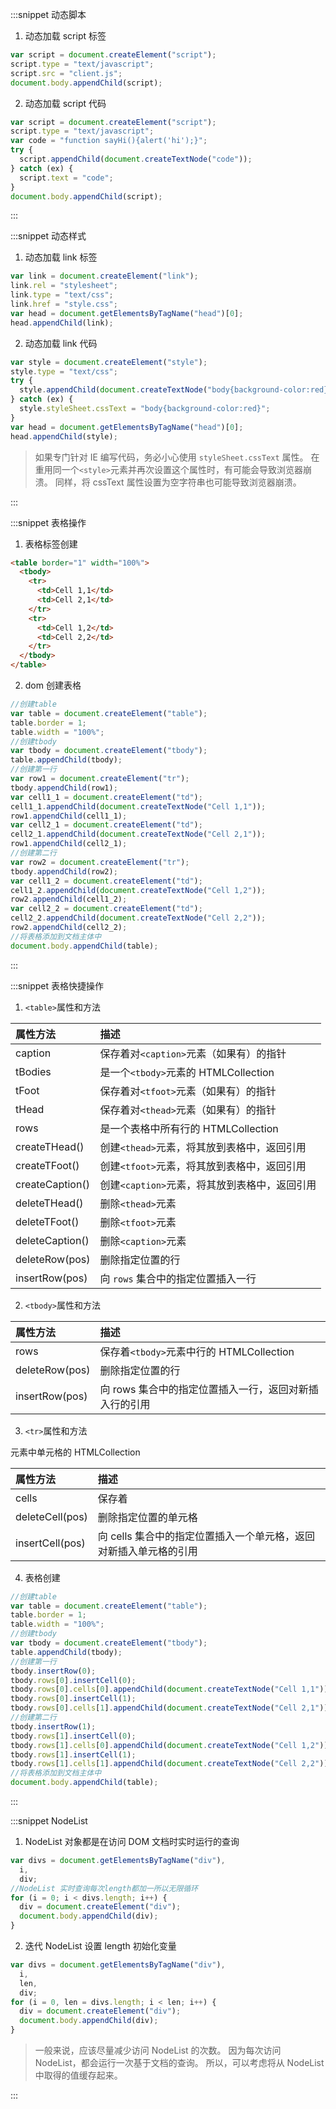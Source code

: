 :::snippet 动态脚本

1. 动态加载 script 标签

```javascript
var script = document.createElement("script");
script.type = "text/javascript";
script.src = "client.js";
document.body.appendChild(script);
```

2. 动态加载 script 代码

```javascript
var script = document.createElement("script");
script.type = "text/javascript";
var code = "function sayHi(){alert('hi');}";
try {
  script.appendChild(document.createTextNode("code"));
} catch (ex) {
  script.text = "code";
}
document.body.appendChild(script);
```

:::

:::snippet 动态样式

1. 动态加载 link 标签

```javascript
var link = document.createElement("link");
link.rel = "stylesheet";
link.type = "text/css";
link.href = "style.css";
var head = document.getElementsByTagName("head")[0];
head.appendChild(link);
```

2.  动态加载 link 代码

```javascript
var style = document.createElement("style");
style.type = "text/css";
try {
  style.appendChild(document.createTextNode("body{background-color:red}"));
} catch (ex) {
  style.styleSheet.cssText = "body{background-color:red}";
}
var head = document.getElementsByTagName("head")[0];
head.appendChild(style);
```

> 如果专门针对 IE 编写代码，务必小心使用 `styleSheet.cssText` 属性。
> 在重用同一个`<style>`元素并再次设置这个属性时，有可能会导致浏览器崩溃。
> 同样，将 cssText 属性设置为空字符串也可能导致浏览器崩溃。

:::

:::snippet 表格操作

1. 表格标签创建

```html
<table border="1" width="100%">
  <tbody>
    <tr>
      <td>Cell 1,1</td>
      <td>Cell 2,1</td>
    </tr>
    <tr>
      <td>Cell 1,2</td>
      <td>Cell 2,2</td>
    </tr>
  </tbody>
</table>
```

2. dom 创建表格

```javascript
//创建table
var table = document.createElement("table");
table.border = 1;
table.width = "100%";
//创建tbody
var tbody = document.createElement("tbody");
table.appendChild(tbody);
//创建第一行
var row1 = document.createElement("tr");
tbody.appendChild(row1);
var cell1_1 = document.createElement("td");
cell1_1.appendChild(document.createTextNode("Cell 1,1"));
row1.appendChild(cell1_1);
var cell2_1 = document.createElement("td");
cell2_1.appendChild(document.createTextNode("Cell 2,1"));
row1.appendChild(cell2_1);
//创建第二行
var row2 = document.createElement("tr");
tbody.appendChild(row2);
var cell1_2 = document.createElement("td");
cell1_2.appendChild(document.createTextNode("Cell 1,2"));
row2.appendChild(cell1_2);
var cell2_2 = document.createElement("td");
cell2_2.appendChild(document.createTextNode("Cell 2,2"));
row2.appendChild(cell2_2);
//将表格添加到文档主体中
document.body.appendChild(table);
```

:::

:::snippet 表格快捷操作

1. `<table>`属性和方法

| 属性方法        | 描述                                          |
| :-------------- | :-------------------------------------------- |
| caption         | 保存着对`<caption>`元素（如果有）的指针       |
| tBodies         | 是一个`<tbody>`元素的 HTMLCollection          |
| tFoot           | 保存着对`<tfoot>`元素（如果有）的指针         |
| tHead           | 保存着对`<thead>`元素（如果有）的指针         |
| rows            | 是一个表格中所有行的 HTMLCollection           |
| createTHead()   | 创建`<thead>`元素，将其放到表格中，返回引用   |
| createTFoot()   | 创建`<tfoot>`元素，将其放到表格中，返回引用   |
| createCaption() | 创建`<caption>`元素，将其放到表格中，返回引用 |
| deleteTHead()   | 删除`<thead>`元素                             |
| deleteTFoot()   | 删除`<tfoot>`元素                             |
| deleteCaption() | 删除`<caption>`元素                           |
| deleteRow(pos)  | 删除指定位置的行                              |
| insertRow(pos)  | 向 `rows` 集合中的指定位置插入一行            |

2. `<tbody>`属性和方法

| 属性方法       | 描述                                                   |
| :------------- | :----------------------------------------------------- |
| rows           | 保存着`<tbody>`元素中行的 HTMLCollection               |
| deleteRow(pos) | 删除指定位置的行                                       |
| insertRow(pos) | 向 rows 集合中的指定位置插入一行，返回对新插入行的引用 |

3. `<tr>`属性和方法

| 属性方法        | 描述                                                              |
| :-------------- | :---------------------------------------------------------------- |
| cells           | 保存着<tr>元素中单元格的 HTMLCollection                           |
| deleteCell(pos) | 删除指定位置的单元格                                              |
| insertCell(pos) | 向 cells 集合中的指定位置插入一个单元格，返回对新插入单元格的引用 |

4. 表格创建

```javascript
//创建table
var table = document.createElement("table");
table.border = 1;
table.width = "100%";
//创建tbody
var tbody = document.createElement("tbody");
table.appendChild(tbody);
//创建第一行
tbody.insertRow(0);
tbody.rows[0].insertCell(0);
tbody.rows[0].cells[0].appendChild(document.createTextNode("Cell 1,1"));
tbody.rows[0].insertCell(1);
tbody.rows[0].cells[1].appendChild(document.createTextNode("Cell 2,1"));
//创建第二行
tbody.insertRow(1);
tbody.rows[1].insertCell(0);
tbody.rows[1].cells[0].appendChild(document.createTextNode("Cell 1,2"));
tbody.rows[1].insertCell(1);
tbody.rows[1].cells[1].appendChild(document.createTextNode("Cell 2,2"));
//将表格添加到文档主体中
document.body.appendChild(table);
```

:::

:::snippet NodeList

1. NodeList 对象都是在访问 DOM 文档时实时运行的查询

```javascript
var divs = document.getElementsByTagName("div"),
  i,
  div;
//NodeList 实时查询每次length都加一所以无限循环
for (i = 0; i < divs.length; i++) {
  div = document.createElement("div");
  document.body.appendChild(div);
}
```

2. 迭代 NodeList 设置 length 初始化变量

```javascript
var divs = document.getElementsByTagName("div"),
  i,
  len,
  div;
for (i = 0, len = divs.length; i < len; i++) {
  div = document.createElement("div");
  document.body.appendChild(div);
}
```

> 一般来说，应该尽量减少访问 NodeList 的次数。
> 因为每次访问 NodeList，都会运行一次基于文档的查询。
> 所以，可以考虑将从 NodeList 中取得的值缓存起来。

:::
